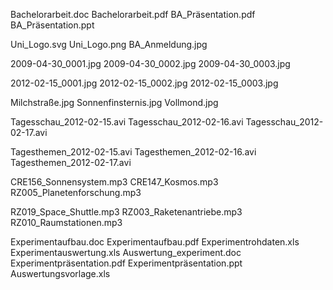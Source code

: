 Bachelorarbeit.doc
Bachelorarbeit.pdf
BA_Präsentation.pdf
BA_Präsentation.ppt

Uni_Logo.svg
Uni_Logo.png
BA_Anmeldung.jpg

2009-04-30_0001.jpg
2009-04-30_0002.jpg
2009-04-30_0003.jpg

2012-02-15_0001.jpg
2012-02-15_0002.jpg
2012-02-15_0003.jpg

Milchstraße.jpg
Sonnenfinsternis.jpg
Vollmond.jpg

Tagesschau_2012-02-15.avi
Tagesschau_2012-02-16.avi
Tagesschau_2012-02-17.avi

Tagesthemen_2012-02-15.avi
Tagesthemen_2012-02-16.avi
Tagesthemen_2012-02-17.avi

CRE156_Sonnensystem.mp3
CRE147_Kosmos.mp3
RZ005_Planetenforschung.mp3

RZ019_Space_Shuttle.mp3
RZ003_Raketenantriebe.mp3
RZ010_Raumstationen.mp3

Experimentaufbau.doc
Experimentaufbau.pdf
Experimentrohdaten.xls
Experimentauswertung.xls
Auswertung_experiment.doc
Experimentpräsentation.pdf
Experimentpräsentation.ppt
Auswertungsvorlage.xls
